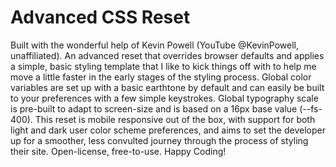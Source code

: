 # Advanced CSS Reset

Built with the wonderful help of Kevin Powell (YouTube @KevinPowell, unaffiliated). An advanced reset that overrides browser defaults and applies a simple, basic styling template that I like to kick things off with to help me move a little faster in the early stages of the styling process. Global color variables are set up with a basic earthtone by default and can easily be built to your preferences with a few simple keystrokes. Global typography scale is pre-built to adapt to screen-size and is based on a 16px base value (--fs-400). This reset is mobile responsive out of the box, with support for both light and dark user color scheme preferences, and aims to set the developer up for a smoother, less convulted journey through the process of styling their site. Open-license, free-to-use. Happy Coding!
